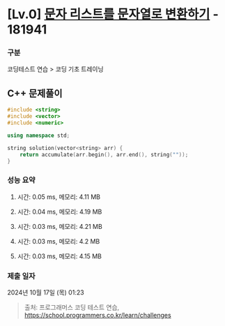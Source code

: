 # [Lv.0] [문자 리스트를 문자열로 변환하기](https://school.programmers.co.kr/learn/courses/30/lessons/181941?language=cpp) - 181941 

### 구분

코딩테스트 연습 > 코딩 기초 트레이닝

## C++ 문제풀이

```cpp
#include <string>
#include <vector>
#include <numeric>

using namespace std;

string solution(vector<string> arr) {
    return accumulate(arr.begin(), arr.end(), string(""));
}
```

### 성능 요약

1. 시간: 0.05 ms, 메모리: 4.11 MB

2. 시간: 0.04 ms, 메모리: 4.19 MB
3. 시간: 0.03 ms, 메모리: 4.21 MB
4. 시간: 0.03 ms, 메모리: 4.2 MB
5. 시간: 0.03 ms, 메모리: 4.15 MB

### 제출 일자

2024년 10월 17일 (목) 01:23

> 출처: 프로그래머스 코딩 테스트 연습, https://school.programmers.co.kr/learn/challenges